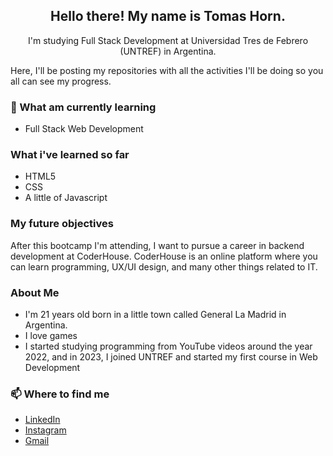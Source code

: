 <h2 align="center">Hello there! My name is Tomas Horn.</h2>
<p align="center">I'm studying Full Stack Development at Universidad Tres de Febrero (UNTREF) in Argentina.</p>

<p>Here, I'll be posting my repositories with all the activities I'll be doing so you all can see my progress.</p>

### 📖 What am currently learning
- Full Stack Web Development

### What i've learned so far
- HTML5
- CSS
- A little of Javascript

### My future objectives
<p>After this bootcamp I'm attending, I want to pursue a career in backend development at CoderHouse. CoderHouse is an online platform where you can learn programming, UX/UI design, and many other things related to IT.</p>

### About Me
- I'm 21 years old born in a little town called General La Madrid in Argentina.
- I love games
- I started studying programming from YouTube videos around the year 2022, and in 2023, I joined UNTREF and started my first course in Web Development

### 📫 Where to find me
- [LinkedIn](https://linkedin.com/in/stephenajulu)
- [Instagram](https://instagram.com/_tomy.h/)
- [Gmail](tomyhorn.12@gmail.com)
